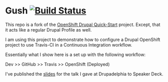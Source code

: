 Gush [![Build Status](https://travis-ci.org/dkinzer/gush.png?branch=master)](https://travis-ci.org/dkinzer/gush)
=====

This repo is a fork of the [OpenShift Drupal Quick-Start](https://github.com/openshift/drupal-quickstart) project. Except, that it acts like a regular Drupal Profile as well.

I am using this project to demonstrate how to configure a Drupal OpenShift project to use Travis-CI in a Continuous Integration workflow. 

Essentially what I show here is a set up with the following workflow:

Dev >> GitHub >> Travis >> OpenShift (Deployed)

I've published the [slides](https://speakerdeck.com/dkinzer/setting-up-a-travis-continuous-integration-environment-for-your-drupal-module) for the talk I gave at Drupadelphia to Speaker Deck.


